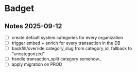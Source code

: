# Badget

## Notes 2025-09-12

- [ ] create default system categories for every organization
- [ ] trigger embed + enrich for every transaction in the DB
- [ ] backfill/override category_slug from category_id, fallback to "uncategorized"
- [ ] handle transaction_split category somehow...
- [ ] apply migration on PROD
